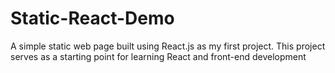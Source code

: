 # Static-React-Demo
A simple static web page built using React.js as my first project. This project serves as a starting point for learning React and front-end development
